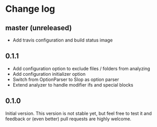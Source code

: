 # Change log

## master (unreleased)

* Add travis configuration and build status image

## 0.1.1

* Add configuration option to exclude files / folders from analyzing
* Add configuration initializer option
* Switch from OptionParser to Slop as option parser
* Extend analyzer to handle modifier ifs and special blocks

## 0.1.0

Initial version. This version is not stable yet, but feel free to test
it and feedback or (even better) pull requests are highly welcome.
